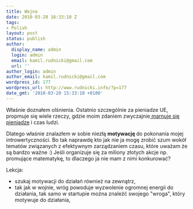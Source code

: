 ```yaml
---
title: Wojna
date: 2010-03-20 16:33:10 Z
tags:
- Polish
layout: post
status: publish
author:
  display_name: admin
  login: admin
  email: kamil.rudnicki@gmail.com
  url: ''
author_login: admin
author_email: kamil.rudnicki@gmail.com
wordpress_id: 177
wordpress_url: http://www.rudnicki.info/?p=177
date_gmt: '2010-03-20 15:33:10 +0100'
---
```


<p>Właśnie doznałem olśnienia. Ostatnio szczególnie za pieniadze UE, propmuje się wiele rzeczy, gdzie moim zdaniem zwyczajnie<a href="http://www.kamilcebulski.pl/najpierw-sie-odczaruj.html"> marnuje się pieniądze</a> i czas ludzi.</p>
<p>Dlatego właśnie znalazłem w sobie niezłą <strong>motywację </strong>do pokonania mojej introwertyczności. Bo tak naprawdę kto jak nie ja mogę zrobić szum wokół tematów związanych z efektywnym zarządzaniem czasu, które uważam że są bardzo ważne :) Jeśli organizuje się za miliony złotych akcje np. promujące matematykę, to dlaczego ja nie mam z nimi konkurować?</p>
<p>Lekcja:</p>
<ul>
<li>szukaj motywacji do działań również na zewnątrz,</li>
<li>tak jak w wojnie, wróg powoduje wyzwolenie ogromnej energii do działania, tak samo w startupie można znaleźć swojego "wroga", który motywuje do działania,</li>
</ul>
